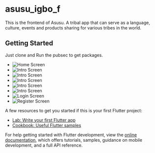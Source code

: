 # asusu_igbo_f

This is the frontend of Asusu. A tribal app that can serve as a language, culture, events and products sharing for various tribes in the world. 

## Getting Started

Just clone and Run the pubsec to get packages. 

- ![Home Screen](Home.png)
- ![Intro Screen](Intro_1.png)
- ![Intro Screen](Intro_2.png)
- ![Intro Screen](Intro_3.png)
- ![Intro Screen](Intro_4.png)
- ![Intro Screen](Intro_1.png)
- ![Login Screen](Login.png)
- ![Register Screen](Register.png)

A few resources to get you started if this is your first Flutter project:

- [Lab: Write your first Flutter app](https://docs.flutter.dev/get-started/codelab)
- [Cookbook: Useful Flutter samples](https://docs.flutter.dev/cookbook)

For help getting started with Flutter development, view the
[online documentation](https://docs.flutter.dev/), which offers tutorials,
samples, guidance on mobile development, and a full API reference.
